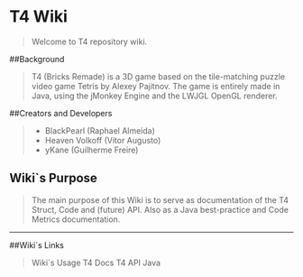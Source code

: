 # T4 Wiki

>Welcome to T4 repository wiki.

##Background

>T4 (Bricks Remade) is a 3D game based on the tile-matching puzzle video game Tetris by Alexey Pajitnov. The game is entirely made in Java, using the jMonkey Engine and the LWJGL OpenGL renderer.

##Creators and Developers

>* BlackPearl          (Raphael Almeida)
>* Heaven Volkoff   (Vítor Augusto)
>* yKane                 (Guilherme Freire)

## Wiki`s Purpose

>The main purpose of this Wiki is to serve as documentation of the T4 Struct, Code and (future) API. Also as a Java best-practice and Code Metrics documentation. 

_____________________________________________________________________________________________________

##Wiki`s Links
>Wiki`s Usage
>T4 Docs
>T4 API
>Java
